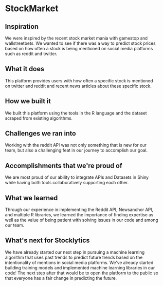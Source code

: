 # StockMarket
## Inspiration
We were inspired by the recent stock market mania with gamestop and wallstreetbets. We wanted to see if there was a way to predict stock prices based on how often a stock is being mentioned on social media platforms such as reddit and twitter. 

## What it does
This platform provides users with how often a specific stock is mentioned on twitter and reddit and recent news articles about these specific stock. 

## How we built it
We built this platform using the tools in the R language and the dataset scraped from existing algorithms.  

## Challenges we ran into
Working with the reddit API was not only something that is new for our team, but also a challenging feat in our journey to accomplish our goal.

## Accomplishments that we're proud of
We are most proud of our ability to integrate APIs and Datasets in Shiny while having both tools collaboratively supporting each other.

## What we learned
Through our experience in implementing the Reddit API, Newsanchor API, and multiple R libraries, we learned the importance of finding expertise as well as the value of being patient with solving issues in our code and among our team.

## What's next for Stocklytics
We have already started our next step in pursuing a machine learning algorithm that uses past trends to predict future trends based on the intentionality of mentions in social media platforms. We've already started building training models and implemented machine learning libraries in our code! The next step after that would be to open the platform to the public so that everyone has a fair change in predicting the future. 
